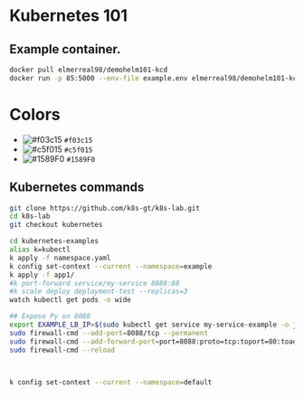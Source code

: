 # Kubernetes 101

## Example container.
```bash
docker pull elmerreal98/demohelm101-kcd
docker run -p 85:5000 --env-file example.env elmerreal98/demohelm101-kcd
```

# Colors
- ![#f03c15](https://via.placeholder.com/15/f03c15/f03c15.png) `#f03c15`
- ![#c5f015](https://via.placeholder.com/15/c5f015/c5f015.png) `#c5f015`
- ![#1589F0](https://via.placeholder.com/15/1589F0/1589F0.png) `#1589F0`

## Kubernetes commands
```bash
git clone https://github.com/k8s-gt/k8s-lab.git
cd k8s-lab
git checkout kubernetes

cd kubernetes-examples
alias k=kubectl
k apply -f namespace.yaml 
k config set-context --current --namespace=example
k apply -f app1/
#k port-forward service/my-service 8088:80
#k scale deploy deployment-test --replicas=3
watch kubectl get pods -o wide

## Expose Py on 8088
export EXAMPLE_LB_IP=$(sudo kubectl get service my-service-example -o json | jq -r '.status.loadBalancer.ingress[] | .ip')
sudo firewall-cmd --add-port=8088/tcp --permanent   
sudo firewall-cmd --add-forward-port=port=8088:proto=tcp:toport=80:toaddr=$EXAMPLE_LB_IP --permanent
sudo firewall-cmd --reload



k config set-context --current --namespace=default

```